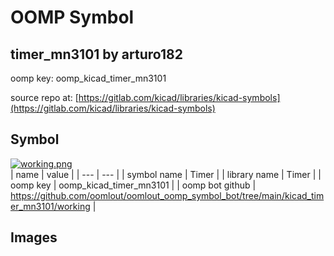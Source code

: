 # OOMP Symbol  
## timer_mn3101  by arturo182  
  
oomp key: oomp_kicad_timer_mn3101  
  
source repo at: [https://gitlab.com/kicad/libraries/kicad-symbols](https://gitlab.com/kicad/libraries/kicad-symbols)  
## Symbol  
  
[![working.png](working_600.png)](working.png)  
| name | value | 
| --- | --- | 
| symbol name | Timer | 
| library name | Timer | 
| oomp key | oomp_kicad_timer_mn3101 | 
| oomp bot github | https://github.com/oomlout/oomlout_oomp_symbol_bot/tree/main/kicad_timer_mn3101/working | 
## Images  
